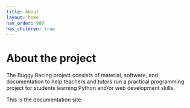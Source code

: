 ```yaml
---
title: About
layout: home
nav_order: 900
has_children: true
---
```



# About the project

The Buggy Racing project consists of material, software, and documentation to
help teachers and tutors run a practical programming project for students
learning Python and/or web development skills.

This is the documentation site.

